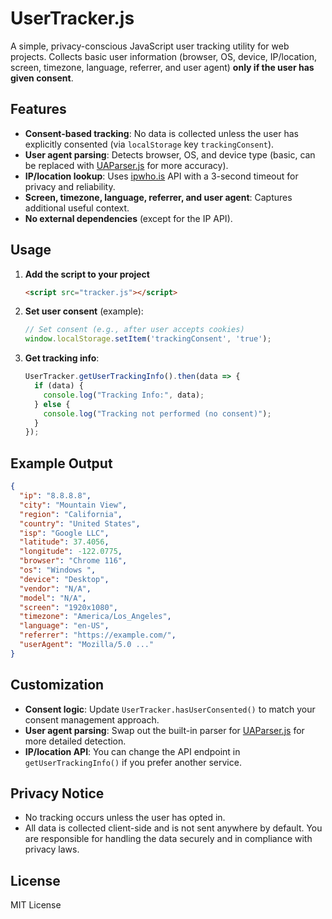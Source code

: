  # UserTracker.js

A simple, privacy-conscious JavaScript user tracking utility for web projects. Collects basic user information (browser, OS, device, IP/location, screen, timezone, language, referrer, and user agent) **only if the user has given consent**.

## Features
- **Consent-based tracking**: No data is collected unless the user has explicitly consented (via `localStorage` key `trackingConsent`).
- **User agent parsing**: Detects browser, OS, and device type (basic, can be replaced with [UAParser.js](https://github.com/faisalman/ua-parser-js) for more accuracy).
- **IP/location lookup**: Uses [ipwho.is](https://ipwho.is/) API with a 3-second timeout for privacy and reliability.
- **Screen, timezone, language, referrer, and user agent**: Captures additional useful context.
- **No external dependencies** (except for the IP API).

## Usage
1. **Add the script to your project**
   ```html
   <script src="tracker.js"></script>
   ```
2. **Set user consent** (example):
   ```js
   // Set consent (e.g., after user accepts cookies)
   window.localStorage.setItem('trackingConsent', 'true');
   ```
3. **Get tracking info**:
   ```js
   UserTracker.getUserTrackingInfo().then(data => {
     if (data) {
       console.log("Tracking Info:", data);
     } else {
       console.log("Tracking not performed (no consent)");
     }
   });
   ```

## Example Output
```json
{
  "ip": "8.8.8.8",
  "city": "Mountain View",
  "region": "California",
  "country": "United States",
  "isp": "Google LLC",
  "latitude": 37.4056,
  "longitude": -122.0775,
  "browser": "Chrome 116",
  "os": "Windows ",
  "device": "Desktop",
  "vendor": "N/A",
  "model": "N/A",
  "screen": "1920x1080",
  "timezone": "America/Los_Angeles",
  "language": "en-US",
  "referrer": "https://example.com/",
  "userAgent": "Mozilla/5.0 ..."
}
```

## Customization
- **Consent logic**: Update `UserTracker.hasUserConsented()` to match your consent management approach.
- **User agent parsing**: Swap out the built-in parser for [UAParser.js](https://github.com/faisalman/ua-parser-js) for more detailed detection.
- **IP/location API**: You can change the API endpoint in `getUserTrackingInfo()` if you prefer another service.

## Privacy Notice
- No tracking occurs unless the user has opted in.
- All data is collected client-side and is not sent anywhere by default. You are responsible for handling the data securely and in compliance with privacy laws.

## License
MIT License
